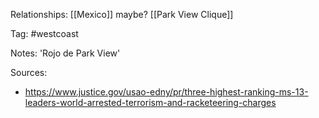 
Relationships:
[[Mexico]] maybe?
[[Park View Clique]]

Tag: #westcoast 

Notes:
'Rojo de Park View'

Sources:
- https://www.justice.gov/usao-edny/pr/three-highest-ranking-ms-13-leaders-world-arrested-terrorism-and-racketeering-charges